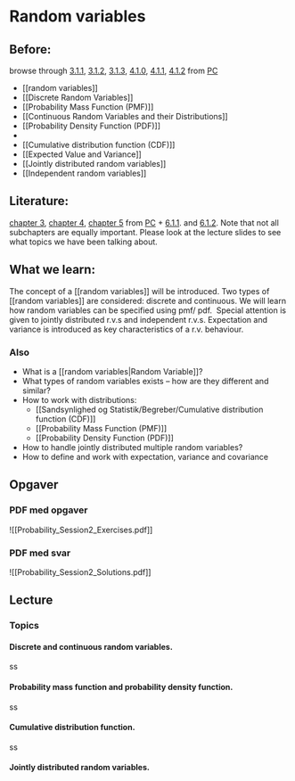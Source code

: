 # Random variables
## Before:
browse through [3.1.1](https://www.probabilitycourse.com/chapter3/3_1_1_random_variables.php), [3.1.2](https://www.probabilitycourse.com/chapter3/3_1_2_discrete_random_var.php), [3.1.3](https://www.probabilitycourse.com/chapter3/3_1_3_pmf.php), [4.1.0](https://www.probabilitycourse.com/chapter4/4_1_0_continuous_random_vars_distributions.php), [4.1.1](https://www.probabilitycourse.com/chapter4/4_1_1_pdf.php), [4.1.2](https://www.probabilitycourse.com/chapter4/4_1_2_expected_val_variance.php) from [PC](https://www.probabilitycourse.com/)

- [[random variables]]
- [[Discrete Random Variables]]
- [[Probability Mass Function (PMF)]]
- [[Continuous Random Variables and their Distributions]]
- [[Probability Density Function (PDF)]]
- 
- [[Cumulative distribution function (CDF)]]
- [[Expected Value and Variance]]
- [[Jointly distributed random variables]]
- [[Independent random variables]]

## Literature:
[chapter 3](https://www.probabilitycourse.com/chapter3/3_1_1_random_variables.php), [chapter 4](https://www.probabilitycourse.com/chapter4/4_0_0_intro.php), [chapter 5](https://www.probabilitycourse.com/chapter5/5_1_0_joint_distributions.php) from [PC](https://www.probabilitycourse.com/)  + [6.1.1](https://www.probabilitycourse.com/chapter6/6_1_1_joint_distributions_independence.php). and [6.1.2](https://www.probabilitycourse.com/chapter6/6_1_2_sums_random_variables.php). Note that not all subchapters are equally important. Please look at the lecture slides to see what topics we have been talking about.
## What we learn:
The concept of a [[random variables]] will be introduced. Two types of [[random variables]] are considered: discrete and continuous. We will learn how random variables can be specified using pmf/ pdf.  Special attention is given to jointly distributed r.v.s and independent r.v.s. Expectation and variance is introduced as key characteristics of a r.v. behaviour.
### Also
- What is a [[random variables|Random Variable]]?
- What types of random variables exists – how are they different and similar?
- How to work with distributions:
	- [[Sandsynlighed og Statistik/Begreber/Cumulative distribution function (CDF)]]
	- [[Probability Mass Function (PMF)]]
	- [[Probability Density Function (PDF)]]
- How to handle jointly distributed multiple random variables?
- How to define and work with expectation, variance and covariance
## Opgaver

### PDF med opgaver
![[Probability_Session2_Exercises.pdf]]

### PDF med svar
![[Probability_Session2_Solutions.pdf]]


## Lecture
### Topics
#### Discrete and continuous random variables.
ss
#### Probability mass function and probability density function.
ss
#### Cumulative distribution function.
ss
#### Jointly distributed random variables.
